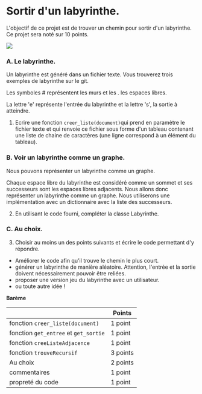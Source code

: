 # Sortir d'un labyrinthe. 

L'objectif de ce projet est de trouver un chemin pour sortir d'un labyrinthe.  Ce projet sera noté sur 10 points. 

![](/Labyrinthe/labyrinthe.jpg)

### A. Le labyrinthe. 

Un labyrinthe est généré dans un fichier texte. Vous trouverez trois exemples de labyrinthe sur le git. 

Les symboles # représentent les murs et les . les espaces libres. 

La lettre 'e' représente l'entrée du labyrinthe et la lettre 's', la sortie à atteindre. 

1. Ecrire une fonction `creer_liste(document)`qui prend en paramètre le fichier texte et qui renvoie ce fichier sous forme d'un tableau contenant une liste de chaine de caractères (une ligne correspond à un élément du tableau).

### B. Voir un labyrinthe comme un graphe. 

Nous pouvons représenter un labyrinthe comme un graphe. 

Chaque espace libre du labyrinthe est considéré comme un sommet et ses successeurs sont les espaces libres adjacents. Nous allons donc représenter un labyrinthe comme un graphe. Nous utiliserons une implémentation avec un dictionnaire avec la liste des successeurs. 

2. En utilisant le code fourni, compléter la classe Labyrinthe. 



### C. Au choix.

3. Choisir au moins un des points suivants et écrire le code permettant d'y répondre.

- Améliorer le code afin qu'il trouve le chemin le plus court. 
- générer un labyrinthe de manière aléatoire. Attention, l'entrée et la sortie doivent nécessairement pouvoir être  reliées. 
- proposer une version jeu du labyrinthe avec un utilisateur. 
- ou toute autre idée !

**Barème**

|                                       | Points   |
| ------------------------------------- | -------- |
| fonction `creer_liste(document)`      | 1 point  |
| fonction `get_entree` et `get_sortie` | 1 point  |
| fonction `creeListeAdjacence`         | 1 point  |
| fonction `trouveRecursif`             | 3 points |
| Au choix                              | 2 points |
| commentaires                          | 1 point  |
| propreté du code                      | 1 point  |















